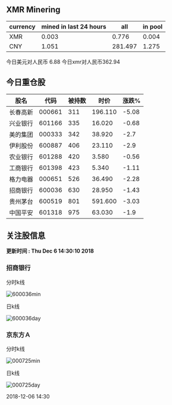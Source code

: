 ## XMR Minering

|currency|mined in last 24 hours|all|in pool|
|---|---|---|---|
|XMR|0.003|0.776|0.004|
|CNY|1.051|281.497|1.275|

今日美元对人民币 6.88	今日xmr对人民币362.94


## 今日重仓股 

|股名|代码|被持数|时价|涨跌%|
|---|---|---|---|---|
|长春高新|000661|311|196.110|-5.08|
|兴业银行|601166|335|16.020|-0.68|
|美的集团|000333|342|38.920|-2.7|
|伊利股份|600887|406|23.110|-2.9|
|农业银行|601288|420|3.580|-0.56|
|工商银行|601398|423|5.340|-1.11|
|格力电器|000651|526|36.490|-2.28|
|招商银行|600036|630|28.950|-1.43|
|贵州茅台|600519|801|591.600|-3.03|
|中国平安|601318|975|63.030|-1.9|

## 关注股信息
**更新时间 : Thu Dec  6 14:30:10 2018**
### 招商银行 
分时k线

![600036min](http://image.sinajs.cn/newchart/min/n/sh600036.gif)

日k线

![600036day](http://image.sinajs.cn/newchart/daily/n/sh600036.gif)

### 京东方Ａ 
分时k线

![000725min](http://image.sinajs.cn/newchart/min/n/sz000725.gif)

日k线

![000725day](http://image.sinajs.cn/newchart/daily/n/sz000725.gif)

2018-12-06 14:30